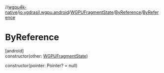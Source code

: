 //[wgpu4k-native](../../../../index.md)/[io.ygdrasil.wgpu.android](../../index.md)/[WGPUFragmentState](../index.md)/[ByReference](index.md)/[ByReference](-by-reference.md)

# ByReference

[android]\
constructor(other: [WGPUFragmentState](../index.md))

constructor(pointer: Pointer? = null)